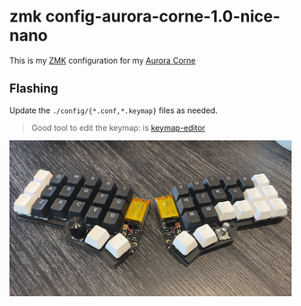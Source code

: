 # zmk config-aurora-corne-1.0-nice-nano

This is my [ZMK](https://zmk.dev) configuration for my [Aurora Corne](https://splitkb.com/products/aurora-corne)

## Flashing

Update the `./config/{*.conf,*.keymap}` files as needed.

> Good tool to edit the keymap: is [keymap-editor](https://nickcoutsos.github.io/keymap-editor/)

![Keyboard](./.assets/zmk-aurora-corne-1.0-nice-nano.jpg)
